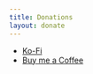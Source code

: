 ```yaml
---
title: Donations
layout: donate
---
```



- [Ko-Fi](https://ko-fi.com/scammerbuffer)
- [Buy me a Coffee](https://buymeacoffee.com/scammerbuffer/)